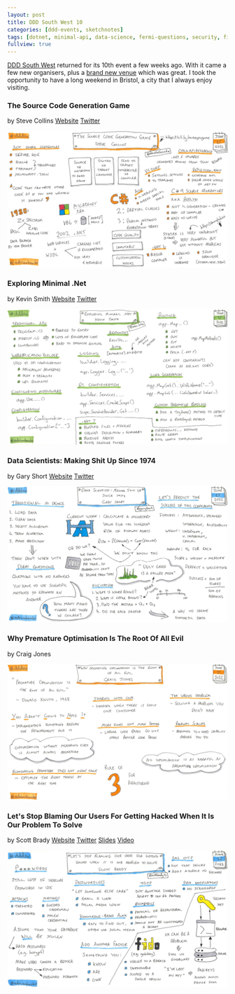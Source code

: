 ```yaml
---
layout: post
title: DDD South West 10
categories: [ddd-events, sketchnotes]
tags: [dotnet, minimal-api, data-science, fermi-questions, security, fido]
fullview: true
---
```


[DDD South West](https://www.dddsouthwest.com) returned for its 10th event a few weeks ago. With it came a few new organisers, plus a [brand new venue](https://engine-shed.co.uk) which was great. I took the opportunity to have a long weekend in Bristol, a city that I always enjoy visiting.


### The Source Code Generation Game
by Steve Collins
<i class="fa fa-globe fa-lg"></i> [Website](https://stevetalkscode.co.uk)
<i class="fa fa-twitter fa-lg"></i> [Twitter](https://twitter.com/stevetalkscode)

[![The Source Code Generation Game by Steve Collins][1]][1]


### Exploring Minimal .Net
by Kevin Smith
<i class="fa fa-globe fa-lg"></i> [Website](https://kevsoft.net)
<i class="fa fa-twitter fa-lg"></i> [Twitter](https://twitter.com/kev_bite)

[![Exploring Minimal .Net by Kevin Smith][2]][2]


### Data Scientists: Making Shit Up Since 1974 
by Gary Short
<i class="fa fa-globe fa-lg"></i> [Website](https://www.darach.ai)
<i class="fa fa-twitter fa-lg"></i> [Twitter](https://twitter.com/garyshort)

[![Data Scientists: Making Shit Up Since 1974  by Gary Short][3]][3]


### Why Premature Optimisation Is The Root Of All Evil
by Craig Jones

[![Why Premature Optimisation Is The Root Of All Evil by Craig Jones][4]][4]


### Let's Stop Blaming Our Users For Getting Hacked When It Is Our Problem To Solve
by Scott Brady
<i class="fa fa-globe fa-lg"></i> [Website](https://www.scottbrady91.com)
<i class="fa fa-twitter fa-lg"></i> [Twitter](https://twitter.com/scottbrady91)
<i class="fa fa-slideshare fa-lg"></i> [Slides](https://speakerdeck.com/scottbrady91/lets-stop-blaming-our-users-for-getting-hacked-when-it-is-our-problem-to-solve)
<i class="fa fa-youtube fa-lg"></i> [Video](https://www.youtube.com/watch?v=T5DsrO7xv8E)

[![Let's Stop Blaming Our Users For Getting Hacked When It Is Our Problem To Solve by Scott Brady][5]][5]


  [1]: /assets/media/images/2022/07/the-source-code-generation-game-steve-collins.jpg#img-sketchnote
  [2]: /assets/media/images/2022/07/exploring-minimal-dotnet-kevin-smith.jpg#img-sketchnote
  [3]: /assets/media/images/2022/07/data-scientists-making-shit-up-since-1974-gary-short.jpg#img-sketchnote
  [4]: /assets/media/images/2022/07/why-premature-optimisation-is-the-root-of-all-evil-craig-jones.jpg#img-sketchnote
  [5]: /assets/media/images/2022/07/lets-stop-blaming-our-users-for-getting-hacked-when-it-is-our-problem-to-solve-scott-brady.jpg#img-sketchnote
